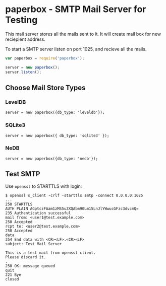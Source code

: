 # paperbox - SMTP Mail Server for Testing

This mail server stores all the mails sent to it. It will create mail box for new reciepient address.

To start a SMTP server listen on port 1025, and recieve all the mails.
```javascript
var paperbox = require('paperbox');

server = new paperbox();
server.listen();
```

## Choose Mail Store Types
### LevelDB
```
server = new paperbox({db_type: 'leveldb'});
```

### SQLite3
```
server = new paperbox({ db_type: 'sqlite3' });
```

### NeDB
```
server = new paperbox({db_type: 'nedb'});
```

## Test SMTP

Use `openssl` to STARTTLS with login:
```
$ openssl s_client -crlf -starttls smtp -connect 0.0.0.0:1025
...
250 STARTTLS
AUTH PLAIN AGptczFAam1zMS5uZXQAbm90Lm15LnJlYWwucGFzc3dvcmQ=
235 Authentication successful
mail from: <user1@test.example.com>
250 Accepted
rcpt to: <user2@test.example.com>
250 Accepted
data
354 End data with <CR><LF>.<CR><LF>
subject: Test Mail Server

This is a test mail from openssl client.
Please discard it.
.
250 OK: message queued
quit
221 Bye
closed

```
